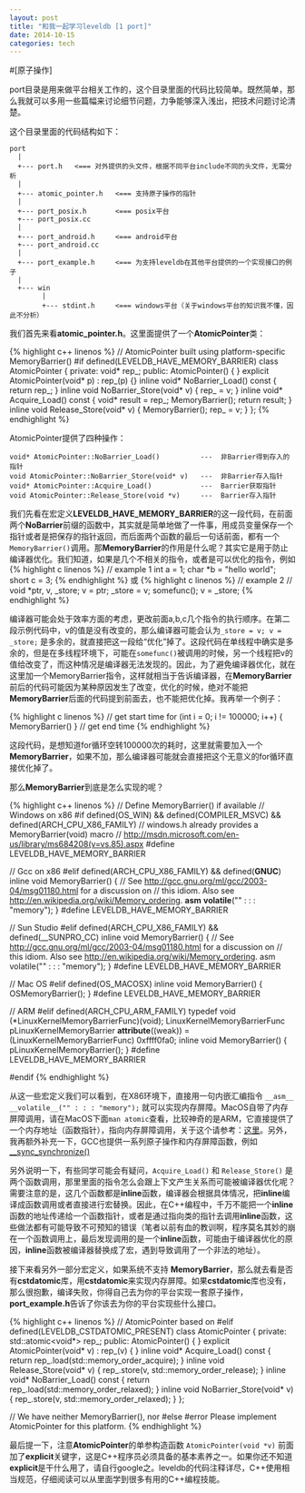 ```yaml
---
layout: post
title: "和我一起学习leveldb [1 port]"
date: 2014-10-15
categories: tech
---
```


#[原子操作]

port目录是用来做平台相关工作的，这个目录里面的代码比较简单。既然简单，那么我就可以多用一些篇幅来讨论细节问题，力争能够深入浅出，把技术问题讨论清楚。

这个目录里面的代码结构如下：

    port
      |
      +--- port.h   <=== 对外提供的头文件，根据不同平台include不同的头文件，无需分析
      |
      +--- atomic_pointer.h   <=== 支持原子操作的指针
      |
      +--- port_posix.h       <=== posix平台
      +--- port_posix.cc
      |
      +--- port_android.h     <=== android平台
      +--- port_android.cc
      |
      +--- port_example.h     <=== 为支持leveldb在其他平台提供的一个实现接口的例子
      |
      +--- win
            |
            +--- stdint.h     <=== windows平台（关于windows平台的知识我不懂，因此不分析）
            
我们首先来看**atomic_pointer.h**。这里面提供了一个**AtomicPointer**类：

{% highlight c++ linenos %}
// AtomicPointer built using platform-specific MemoryBarrier()
#if defined(LEVELDB_HAVE_MEMORY_BARRIER)
class AtomicPointer {
    private:
        void* rep_;
    public:
        AtomicPointer() { }
        explicit AtomicPointer(void* p) : rep_(p) {}
        inline void* NoBarrier_Load() const { return rep_; }
        inline void NoBarrier_Store(void* v) { rep_ = v; }
        inline void* Acquire_Load() const {
            void* result = rep_;
            MemoryBarrier();
            return result;
        }
        inline void Release_Store(void* v) {
            MemoryBarrier();
            rep_ = v;
        }
};
{% endhighlight %}

AtomicPointer提供了四种操作：

    void* AtomicPointer::NoBarrier_Load()          ---  非Barrier得到存入的指针
    void AtomicPointer::NoBarrier_Store(void* v)   ---  非Barrier存入指针
    void* AtomicPointer::Acquire_Load()            ---  Barrier获取指针
    void AtomicPointer::Release_Store(void *v)     ---  Barrier存入指针

我们先看在宏定义**LEVELDB_HAVE_MEMORY_BARRIER**的这一段代码，在前面两个**NoBarrier**前缀的函数中，其实就是简单地做了一件事，用成员变量保存一个指针或者是把保存的指针返回，而后面两个函数的最后一句话前面，都有一个`MemoryBarrier()`调用。那**MemoryBarrier**的作用是什么呢？其实它是用于防止编译器优化。我们知道，如果是几个不相关的指令，或者是可以优化的指令，例如
{% highlight c linenos %}
// example 1
    int a = 1;
    char *b = "hello world";
    short c = 3;
{% endhighlight %}
或
{% highlight c linenos %}
// example 2
    // void *ptr, v, _store;
    v = ptr;
    _store = v;
    somefunc();
    v = _store;
{% endhighlight %}

编译器可能会处于效率方面的考虑，更改前面a,b,c几个指令的执行顺序。在第二段示例代码中，v的值是没有改变的，那么编译器可能会认为`_store = v; v = _store;` 是多余的，就直接把这一段给“优化”掉了。这段代码在单线程中确实是多余的，但是在多线程环境下，可能在`somefunc()`被调用的时候，另一个线程把v的值给改变了，而这种情况是编译器无法发现的。因此，为了避免编译器优化，就在这里加一个MemoryBarrier指令，这样就相当于告诉编译器，在**MemoryBarrier**前后的代码可能因为某种原因发生了改变，优化的时候，绝对不能把**MemoryBarrier**后面的代码提到前面去，也不能把优化掉。我再举一个例子：

{% highlight c linenos %}
// get start time
for (int i = 0; i != 100000; i++) {
    MemoryBarrier()
}
// get end time
{% endhighlight %}

这段代码，是想知道for循环空转100000次的耗时，这里就需要加入一个**MemoryBarrier**，如果不加，那么编译器可能就会直接把这个无意义的for循环直接优化掉了。

那么**MemoryBarrier**到底是怎么实现的呢？

{% highlight c++ linenos %}
// Define MemoryBarrier() if available
// Windows on x86
#if defined(OS_WIN) && defined(COMPILER_MSVC) && defined(ARCH_CPU_X86_FAMILY)
// windows.h already provides a MemoryBarrier(void) macro
// http://msdn.microsoft.com/en-us/library/ms684208(v=vs.85).aspx
#define LEVELDB_HAVE_MEMORY_BARRIER

// Gcc on x86
#elif defined(ARCH_CPU_X86_FAMILY) && defined(__GNUC__)
inline void MemoryBarrier() {
    // See http://gcc.gnu.org/ml/gcc/2003-04/msg01180.html for a discussion on
    // this idiom. Also see http://en.wikipedia.org/wiki/Memory_ordering.
    __asm__ __volatile__("" : : : "memory");
}
#define LEVELDB_HAVE_MEMORY_BARRIER

// Sun Studio
#elif defined(ARCH_CPU_X86_FAMILY) && defined(__SUNPRO_CC)
inline void MemoryBarrier() {
    // See http://gcc.gnu.org/ml/gcc/2003-04/msg01180.html for a discussion on
    // this idiom. Also see http://en.wikipedia.org/wiki/Memory_ordering.
    asm volatile("" : : : "memory");
}
#define LEVELDB_HAVE_MEMORY_BARRIER

// Mac OS
#elif defined(OS_MACOSX)
inline void MemoryBarrier() {
    OSMemoryBarrier();
}
#define LEVELDB_HAVE_MEMORY_BARRIER

// ARM
#elif defined(ARCH_CPU_ARM_FAMILY)
typedef void (*LinuxKernelMemoryBarrierFunc)(void);
LinuxKernelMemoryBarrierFunc pLinuxKernelMemoryBarrier __attribute__((weak)) =
    (LinuxKernelMemoryBarrierFunc) 0xffff0fa0;
    inline void MemoryBarrier() {
        pLinuxKernelMemoryBarrier();
    }
#define LEVELDB_HAVE_MEMORY_BARRIER

#endif
{% endhighlight %}

从这一些宏定义我们可以看到，在X86环境下，直接用一句内嵌汇编指令 `__asm__ __volatile__("" : : : "memory");` 就可以实现内存屏障。MacOS自带了内存屏障调用，请在MacOS下面`man atomic`查看，比较神奇的是ARM，它直接提供了一个内存地址（函数指针），指向内存屏障调用，关于这个请参考：[这里][kernel_helper]。另外，我再额外补充一下，GCC也提供一系列原子操作和内存屏障函数，例如[__sync_synchronize()][gcc_sync]

另外说明一下，有些同学可能会有疑问，`Acquire_Load()` 和 `Release_Store()` 是两个函数调用，那里里面的指令怎么会跟上下文产生关系而可能被编译器优化呢？需要注意的是，这几个函数都是**inline**函数，编译器会根据具体情况，把**inline**编译成函数调用或者直接进行宏替换。因此，在C++编程中，千万不能把一个**inline**函数的地址传递给一个函数指针，或者是通过指向类的指针去调用**inline**函数，这些做法都有可能导致不可预知的错误（笔者以前有血的教训啊，程序莫名其妙的崩在一个函数调用上，最后发现调用的是一个**inline**函数，可能由于编译器优化的原因，**inline**函数被编译器替换成了宏，遇到导致调用了一个非法的地址）。

接下来看另外一部分宏定义，如果系统不支持 **MemoryBarrier**，那么就去看是否有**cstdatomic**库，用**cstdatomic**来实现内存屏障。如果**cstdatomic**库也没有，那么很抱歉，编译失败，你得自己去为你的平台实现一套原子操作，**port_example.h**告诉了你该去为你的平台实现些什么接口。

{% highlight c++ linenos %}
// AtomicPointer based on <cstdatomic>
#elif defined(LEVELDB_CSTDATOMIC_PRESENT)
class AtomicPointer {
    private:
        std::atomic<void*> rep_;
    public:
        AtomicPointer() { }
        explicit AtomicPointer(void* v) : rep_(v) { }
        inline void* Acquire_Load() const {
            return rep_.load(std::memory_order_acquire);
        }
        inline void Release_Store(void* v) {
            rep_.store(v, std::memory_order_release);
        }
        inline void* NoBarrier_Load() const {
            return rep_.load(std::memory_order_relaxed);
        }
        inline void NoBarrier_Store(void* v) {
            rep_.store(v, std::memory_order_relaxed);
        }
};

// We have neither MemoryBarrier(), nor <cstdatomic>
#else
#error Please implement AtomicPointer for this platform.
{% endhighlight %}

最后提一下，注意**AtomicPointer**的单参构造函数 `AtomicPointer(void *v)` 前面加了**explicit**关键字，这是C++程序员必须具备的基本素养之一。如果你还不知道**explicit**是干什么用了，请自行google之。leveldb的代码注释详尽，C++使用相当规范，仔细阅读可以从里面学到很多有用的C++编程技能。

[kernel_helper]: https://www.kernel.org/doc/Documentation/arm/kernel_user_helpers.txt
[gcc_sync]: http://www.cnblogs.com/FrankTan/archive/2010/12/11/1903377.html






